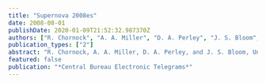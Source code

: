 ```yaml
---
title: "Supernova 2008es"
date: 2008-08-01
publishDate: 2020-01-09T21:52:32.987370Z
authors: ["R. Chornock", "A. A. Miller", "D. A. Perley", "J. S. Bloom", "M. Malkan", "F. Yuan"]
publication_types: ["2"]
abstract: "R. Chornock, A. A. Miller, D. A. Perley, and J. S. Bloom, University of California, Berkeley, report on further spectroscopic observations of the 2008es, observing the object for 840 s using the Low-Resolution Imaging Spectrometer (Oke et al. 1995, PASP 107, 375) on the Keck I 10-m telescope on Aug. 3.25 UT. The initial observations of this object (reported at the following website URL: http://www.astronomerstelegram.org/?read=1576) showed a blue and largely featureless spectrum, but at later epochs several unidentified weak spectral features appeared (ibid., /?read=1576, 1593). The object now has developed a prominent broad (FWHM about 10000 km/s) emission feature centered near 790 nm, which is identified as H-alpha near redshift 0.2. The spectrum shows several other P-Cyg absorption features consistent with higher-order Balmer lines and Fe II at a similar redshift, leading to the conclusion that the object is a type-II supernova. Application of the ``SuperNova IDentification'' code (Blondin and Tonry 2007, Ap.J. 666, 1024) to this spectrum confirms the identification as a type-II supernova and gives a best-fit redshift of z = 0.206 +/- 0.005. At this redshift, the peak apparent optical magnitude of around 17.8 (see text by Yuan et al., above) corresponds to an absolute magnitude of M_V less-than- or-equal-to -22.2, making this object one of the most luminous supernovae ever observed, comparable to, if not brighter than, the extreme supernova 2006gy (Smith et al. 2007, Ap.J. 666, 1116; Ofek et al. 2007, Ap.J. 659, L13). Chornock et al. thank M. Malkan (UCLA) for the exchange of observing time."
featured: false
publication: "*Central Bureau Electronic Telegrams*"
---
```


